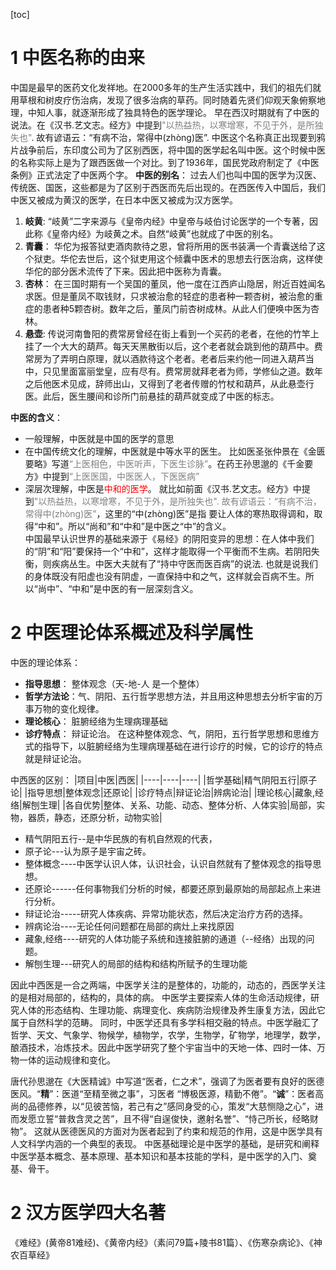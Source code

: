 [toc]
# 1 中医名称的由来
中国是最早的医药文化发祥地。在2000多年的生产生活实践中，我们的祖先们就用草根和树皮疗伤治病，发现了很多治病的草药。同时随着先贤们仰观天象俯察地理，中知人事，就逐渐形成了独具特色的医学理论。
早在西汉时期就有了中医的说法。在《汉书.艺文志。经方》中提到<font color="gray">"以热益热，以寒增寒，不见于外，是所独失也"</font>. 故有谚语云：“有病不治，常得中(zhòng)医”.
中医这个名称真正出现要到鸦片战争前后，东印度公司为了区别西医，将中国的医学起名叫中医。这个时候中医的名称实际上是为了跟西医做一个对比。到了1936年，国民党政府制定了《中医条例》正式法定了中医两个字。
**中医的别名**：
过去人们也叫中国的医学为汉医、传统医、国医，这些都是为了区别于西医而先后出现的。在西医传入中国后，我们中医又被成为黄汉的医学，在日本中医又被成为汉方医学。
1. **岐黄**:
  “岐黄”二字来源与《皇帝内经》中皇帝与岐伯讨论医学的一个专著，因此称《皇帝内经》为岐黄之术。自然“岐黄”也就成了中医的别名。
2. **青囊**：
  华佗为报答狱吏酒肉款待之恩，曾将所用的医书装满一个青囊送给了这个狱吏。华佗去世后，这个狱吏用这个倾囊中医术的思想去行医治病，这样使华佗的部分医术流传了下来。因此把中医称为青囊。
3. **杏林**：
  在三国时期有一个吴国的董凤，他一度在江西庐山隐居，附近百姓闻名求医。但是董凤不取钱财，只求被治愈的轻症的患者种一颗杏树，被治愈的重症的患者种5颗杏树。数年之后，董凤门前杏树成林。从此人们便唤中医为杏林。
4. **悬壶**:
  传说河南鲁阳的费常房曾经在街上看到一个买药的老者，在他的竹竿上挂了一个大大的葫芦。每天天黑散街以后，这个老者就会跳到他的葫芦中。费常房为了弄明白原理，就以酒款待这个老者。老者后来约他一同进入葫芦当中，只见里面富丽堂皇，应有尽有。费常房就拜老者为师，学修仙之道。数年之后他医术见成，辞师出山，又得到了老者传赠的竹杖和葫芦，从此悬壶行医。此后，医生腰间和诊所门前悬挂的葫芦就变成了中医的标志。

**中医的含义**：
- 一般理解，中医就是中国的医学的意思
- 在中国传统文化的理解，中医就是中等水平的医生。
  比如医圣张仲景在《金匮要略》写道<font color=gray>“上医相色，中医听声，下医生诊脉”</font>。在药王孙思邈的《千金要方》中提到<font color=gray>“上医医国，中医医人，下医医病”</font>
- 深层次理解，中医是<font color=red>中和的医学</font>。
  就比如前面《汉书.艺文志。经方》中提到<font color="gray">"以热益热，以寒增寒，不见于外，是所独失也". 故有谚语云：“有病不治，常得中(zhòng)医”</font>，这里的“中(zhòng)医”是指 要让人体的寒热取得调和，取得“中和”。所以“尚和”和“中和”是中医之“中”的含义。</br>
  中国最早认识世界的基础来源于《易经》的阴阳变异的思想：在人体中我们的“阴”和“阳”要保持一个“中和”，这样才能取得一个平衡而不生病。若阴阳失衡，则疾病丛生。中医大夫就有了“持中守医而医百病”的说法. 也就是说我们的身体既没有阳虚也没有阴虚，一直保持中和之气，这样就会百病不生。所以“尚中”、“中和”是中医的有一层深刻含义。

# 2 中医理论体系概述及科学属性
中医的理论体系：
- **指导思想**： 整体观念（天-地-人 是一个整体）
- **哲学方法论**：气、阴阳、五行哲学思想方法，并且用这种思想去分析宇宙的万事万物的变化规律。
- **理论核心**： 脏腑经络为生理病理基础
- **诊疗特点**： 辩证论治。
  在这种整体观念、气，阴阳，五行哲学思想和思维方式的指导下，以脏腑经络为生理病理基础在进行诊疗的时候，它的诊疗的特点就是辩证论治。

中西医的区别：
|项目|中医|西医|
|----|----|----|
|哲学基础|精气阴阳五行|原子论|
|指导思想|整体观念|还原论|
|诊疗特点|辩证论治|辨病论治|
|理论核心|藏象,经络|解刨生理|
|各自优势|整体、关系、功能、动态、整体分析、人体实验|局部，实物，器质，静态，还原分析，动物实验|

- 精气阴阳五行--是中华民族的有机自然观的代表，
- 原子论---认为原子是宇宙之砖。
- 整体概念----中医学认识人体，认识社会，认识自然就有了整体观念的指导思想。
- 还原论------任何事物我们分析的时候，都要还原到最原始的局部起点上来进行分析。
- 辩证论治-----研究人体疾病、异常功能状态，然后决定治疗方药的选择。
- 辨病论治----无论任何问题都在局部的病灶上来找原因
- 藏象,经络----研究的人体功能子系统和连接脏腑的通道（--经络）出现的问题。
- 解刨生理---研究人的局部的结构和结构所赋予的生理功能

因此中西医是一合之两端，中医学关注的是整体的，功能的，动态的，西医学关注的是相对局部的，结构的，具体的病。
中医学主要探索人体的生命活动规律，研究人体的形态结构、生理功能、病理变化、疾病防治规律及养生康复方法，因此它属于自然科学的范畴。
同时，中医学还具有多学科相交融的特点。中医学融汇了哲学、天文、气象学、物候学，植物学，农学，生物学，矿物学，地理学，数学，酿酒技术，冶炼技术。因此中医学研究了整个宇宙当中的天地一体、四时一体、万物一体的运动规律和变化。

唐代孙思邈在《大医精诚》中写道“医者，仁之术”，强调了为医者要有良好的医德医风。“**精**”：医道“至精至微之事”，习医者  “博极医源，精勤不倦”。“**诚**”：医者高尚的品德修养，以“见彼苦恼，若己有之”感同身受的心，策发“大慈恻隐之心”，进而发愿立誓“普救含灵之苦”，且不得“自逞俊快，邀射名誉”、“恃己所长，经略财物”。 这就从医德医风的方面对为医者起到了约束和规范的作用，这是中医学具有人文科学内涵的一个典型的表现。
中医基础理论是中医学的基础，是研究和阐释中医学基本概念、基本原理、基本知识和基本技能的学科，是中医学的入门、奠基、骨干。

# 2 汉方医学四大名著
《难经》(黄帝81难经)、《黄帝内经》（素问79篇+陵书81篇）、《伤寒杂病论》、《神农百草经》